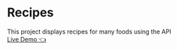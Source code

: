 # Recipes
This project displays recipes for many foods using the API
</br>
<a href="https://mostafakhaledd.github.io/Recipes/">Live Demo 👈</a>
